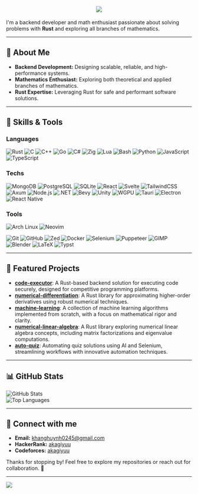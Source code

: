 <h1 align="center">
    <img src="https://readme-typing-svg.herokuapp.com/?font=Righteous&size=35&center=true&vCenter=true&width=500&height=70&duration=4000&lines=Hi+There!+👋;+I'm+Khang!;" />
</h1>

I'm a backend developer and math enthusiast passionate about solving problems with **Rust** and exploring all branches of mathematics.

---

## 🦀 About Me  

- **Backend Development:** Designing scalable, reliable, and high-performance systems.  
- **Mathematics Enthusiast:** Exploring both theoretical and applied branches of mathematics.  
- **Rust Expertise:** Leveraging Rust for safe and performant software solutions.  

---

## 🔧 Skills & Tools

### **Languages**
![Rust](https://img.shields.io/badge/Rust-000000?style=for-the-badge&logo=rust&logoColor=white)
![C](https://img.shields.io/badge/C-A8B9CC?style=for-the-badge&logo=c&logoColor=black)
![C++](https://img.shields.io/badge/C++-00599C?style=for-the-badge&logo=cplusplus&logoColor=white)
![Go](https://img.shields.io/badge/Go-00ADD8?style=for-the-badge&logo=go&logoColor=white)
![C#](https://img.shields.io/badge/C%23-239120?style=for-the-badge&logo=csharp&logoColor=white)
![Zig](https://img.shields.io/badge/Zig-F7A41D?style=for-the-badge&logo=zig&logoColor=black)
![Lua](https://img.shields.io/badge/Lua-2C2D72?style=for-the-badge&logo=lua&logoColor=white)
![Bash](https://img.shields.io/badge/Bash-4EAA25?style=for-the-badge&logo=gnu-bash&logoColor=white)
![Python](https://img.shields.io/badge/Python-3776AB?style=for-the-badge&logo=python&logoColor=white)
![JavaScript](https://img.shields.io/badge/JavaScript-F7DF1E?style=for-the-badge&logo=javascript&logoColor=black)
![TypeScript](https://img.shields.io/badge/TypeScript-3178C6?style=for-the-badge&logo=typescript&logoColor=white)

### Techs

![MongoDB](https://img.shields.io/badge/MongoDB-47A248?style=for-the-badge&logo=mongodb&logoColor=white)
![PostgreSQL](https://img.shields.io/badge/PostgreSQL-336791?style=for-the-badge&logo=postgresql&logoColor=white)
![SQLite](https://img.shields.io/badge/SQLite-003B57?style=for-the-badge&logo=sqlite&logoColor=white)
![React](https://img.shields.io/badge/React-61DAFB?style=for-the-badge&logo=react&logoColor=black)
![Svelte](https://img.shields.io/badge/Svelte-FF3E00?style=for-the-badge&logo=svelte&logoColor=white)
![TailwindCSS](https://img.shields.io/badge/TailwindCSS-06B6D4?style=for-the-badge&logo=tailwindcss&logoColor=white)
![Axum](https://img.shields.io/badge/Axum-000000?style=for-the-badge&logo=rust&logoColor=white)
![Node.js](https://img.shields.io/badge/Node.js-339933?style=for-the-badge&logo=nodedotjs&logoColor=white)
![.NET](https://img.shields.io/badge/.NET-512BD4?style=for-the-badge&logo=dotnet&logoColor=white)
![Bevy](https://img.shields.io/badge/Bevy-9C3BDB?style=for-the-badge&logo=bevy&logoColor=white)
![Unity](https://img.shields.io/badge/Unity-000000?style=for-the-badge&logo=unity&logoColor=white)
![WGPU](https://img.shields.io/badge/WGPU-000000?style=for-the-badge&logo=nvidia&logoColor=white)
![Tauri](https://img.shields.io/badge/Tauri-FFC131?style=for-the-badge&logo=tauri&logoColor=black)
![Electron](https://img.shields.io/badge/Electron-47848F?style=for-the-badge&logo=electron&logoColor=white)
![React Native](https://img.shields.io/badge/React_Native-61DAFB?style=for-the-badge&logo=react&logoColor=black)

### **Tools**
![Arch Linux](https://img.shields.io/badge/Arch_Linux_(BTW)-1793D1?style=for-the-badge&logo=archlinux&logoColor=white)
![Neovim](https://img.shields.io/badge/Neovim-57A143?style=for-the-badge&logo=neovim&logoColor=white)

![Git](https://img.shields.io/badge/Git-F05032?style=for-the-badge&logo=git&logoColor=white)
![GitHub](https://img.shields.io/badge/GitHub-181717?style=for-the-badge&logo=github&logoColor=white)
![Zed](https://img.shields.io/badge/Zed-212121?style=for-the-badge&logo=zed&logoColor=white)
![Docker](https://img.shields.io/badge/Docker-2496ED?style=for-the-badge&logo=docker&logoColor=white)
![Selenium](https://img.shields.io/badge/Selenium-43B02A?style=for-the-badge&logo=selenium&logoColor=white)
![Puppeteer](https://img.shields.io/badge/Puppeteer-40B5A4?style=for-the-badge&logo=puppeteer&logoColor=white)
![GIMP](https://img.shields.io/badge/GIMP-5C5543?style=for-the-badge&logo=gimp&logoColor=white)
![Blender](https://img.shields.io/badge/Blender-F5792A?style=for-the-badge&logo=blender&logoColor=white)
![LaTeX](https://img.shields.io/badge/LaTeX-008080?style=for-the-badge&logo=latex&logoColor=white)
![Typst](https://img.shields.io/badge/Typst-000000?style=for-the-badge)

---

## 📂 Featured Projects

- [**code-executor**](https://github.com/akagiyuu/code-executor): A Rust-based backend solution for executing code securely, designed for competitive programming platforms.
- [**numerical-differentiation**](https://github.com/akagiyuu/numerical-differentiation): A Rust library for approximating higher-order derivatives using robust numerical techniques.
- [**machine-learning**](https://github.com/akagiyuu/machine-learning): A collection of machine learning algorithms implemented from scratch, with a focus on mathematical rigor and clarity.
- [**numerical-linear-algebra**](https://github.com/akagiyuu/numerical-linear-algebra): A Rust library exploring numerical linear algebra concepts, including matrix factorizations and eigenvalue computations.
- [**auto-quiz**](https://github.com/akagiyuu/auto-quiz): Automating quiz solutions using AI and Selenium, streamlining workflows with innovative automation techniques.

---

## 📊 GitHub Stats

![GitHub Stats](https://github-readme-stats.vercel.app/api?username=akagiyuu&show_icons=true&theme=github_dark)  
![Top Languages](https://github-readme-stats.vercel.app/api/top-langs?username=akagiyuu&show_icons=true&locale=en&theme=github_dark&layout=compact&hide=jupyter%20notebook)

---

## 🌟 Connect with me

- **Email:** [khanghuynh0245@gmail.com](mailto:khanghuynh0245@gmail.com)  
- **HackerRank:** [akagiyuu](https://www.hackerrank.com/profile/AkagiYuu)  
- **Codeforces:** [akagiyuu](https://codeforces.com/profile/AkagiYuu)  


Thanks for stopping by! Feel free to explore my repositories or reach out for collaboration. 🚀

---
![](https://count.getloli.com/@akagiyuu?name=akagiyuu&theme=moebooru&padding=7&offset=0&align=top&scale=1&pixelated=1&darkmode=auto)
